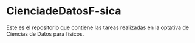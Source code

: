 # CienciadeDatosF-sica
Este es el repositorio que contiene las tareas realizadas en la optativa de Ciencias de Datos para físicos.
